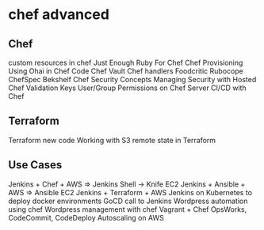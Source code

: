 # chef advanced

Chef
-----------------
custom resources in chef
Just Enough Ruby For Chef
Chef Provisioning
Using Ohai in Chef Code
Chef Vault
Chef handlers
Foodcritic
Rubocope
ChefSpec
Bekshelf
Chef Security Concepts
Managing Security with Hosted Chef
Validation Keys
User/Group Permissions on Chef Server
CI/CD with Chef

Terraform
---------------------
Terraform new code
Working with S3 remote state in Terraform


Use Cases
----------------
Jenkins + Chef + AWS => Jenkins Shell -> Knife EC2
Jenkins + Ansible + AWS => Ansible EC2
Jenkins + Terraform + AWS
Jenkins on Kubernetes to deploy docker environments
GoCD call to Jenkins
Wordpress automation using chef
Wordpress management with chef
Vagrant + Chef
OpsWorks, CodeCommit, CodeDeploy
Autoscaling on AWS

